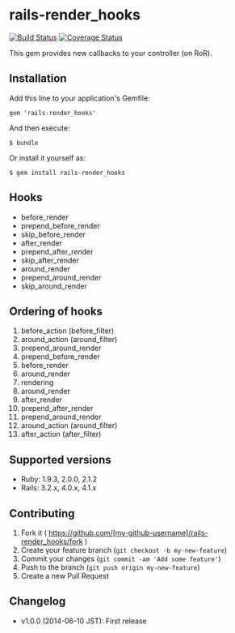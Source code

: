 # rails-render_hooks

[![Build Status](https://secure.travis-ci.org/pinzolo/rails-render_hooks.png)](http://travis-ci.org/pinzolo/rails-render_hooks)
[![Coverage Status](https://coveralls.io/repos/pinzolo/rails-render_hooks/badge.png)](https://coveralls.io/r/pinzolo/rails-render_hooks)

This gem provides new callbacks to your controller (on RoR).

## Installation

Add this line to your application's Gemfile:

    gem 'rails-render_hooks'

And then execute:

    $ bundle

Or install it yourself as:

    $ gem install rails-render_hooks

## Hooks

* before_render
* prepend_before_render
* skip_before_render
* after_render
* prepend_after_render
* skip_after_render
* around_render
* prepend_around_render
* skip_around_render

## Ordering of hooks

1. before_action (before_filter)
1. around_action (around_filter)
1. prepend_around_render
1. prepend_before_render
1. before_render
1. around_render
1. rendering
1. around_render
1. after_render
1. prepend_after_render
1. prepend_around_render
1. around_action (around_filter)
1. after_action (after_filter)

## Supported versions

* Ruby: 1.9.3, 2.0.0, 2.1.2
* Rails: 3.2.x, 4.0.x, 4.1.x

## Contributing

1. Fork it ( https://github.com/[my-github-username]/rails-render_hooks/fork )
2. Create your feature branch (`git checkout -b my-new-feature`)
3. Commit your changes (`git commit -am 'Add some feature'`)
4. Push to the branch (`git push origin my-new-feature`)
5. Create a new Pull Request

## Changelog

* v1.0.0 (2014-06-10 JST): First release
